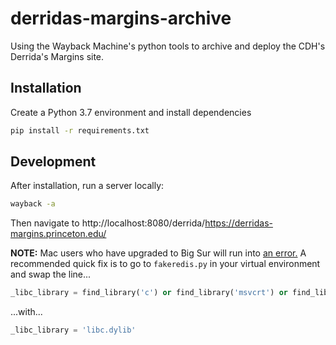 # derridas-margins-archive

Using the Wayback Machine's python tools to archive and deploy
the CDH's Derrida's Margins site.

## Installation

Create a Python 3.7 environment and install dependencies

```sh
pip install -r requirements.txt
```

## Development

After installation, run a server locally:

```sh
wayback -a
```

Then navigate to http://localhost:8080/derrida/https://derridas-margins.princeton.edu/


**NOTE:** Mac users who have upgraded to Big Sur will run into [an error.](https://github.com/webrecorder/pywb/issues/616) A recommended quick fix is to go to `fakeredis.py` in your virtual environment and swap the line...

```python
_libc_library = find_library('c') or find_library('msvcrt') or find_library('System')
```

...with...

```python
_libc_library = 'libc.dylib'
```
